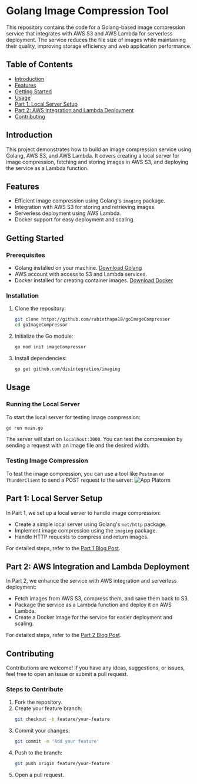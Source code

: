 # **Golang Image Compression Tool**

This repository contains the code for a Golang-based image compression service that integrates with AWS S3 and AWS Lambda for serverless deployment. The service reduces the file size of images while maintaining their quality, improving storage efficiency and web application performance.

## **Table of Contents**

- [Introduction](#introduction)
- [Features](#features)
- [Getting Started](#getting-started)
- [Usage](#usage)
- [Part 1: Local Server Setup](#part-1-local-server-setup)
- [Part 2: AWS Integration and Lambda Deployment](#part-2-aws-integration-and-lambda-deployment)
- [Contributing](#contributing)

## **Introduction**

This project demonstrates how to build an image compression service using Golang, AWS S3, and AWS Lambda. It covers creating a local server for image compression, fetching and storing images in AWS S3, and deploying the service as a Lambda function.

## **Features**

- Efficient image compression using Golang's `imaging` package.
- Integration with AWS S3 for storing and retrieving images.
- Serverless deployment using AWS Lambda.
- Docker support for easy deployment and scaling.

## **Getting Started**

### **Prerequisites**

- Golang installed on your machine. [Download Golang](https://golang.org/dl/)
- AWS account with access to S3 and Lambda services.
- Docker installed for creating container images. [Download Docker](https://www.docker.com/get-started)

### **Installation**

1. Clone the repository:

   ```sh
   git clone https://github.com/rabinthapa18/goImageCompressor
   cd goImageCompressor
   ```

2. Initialize the Go module:

   ```sh
   go mod init imageCompressor
   ```

3. Install dependencies:
   ```sh
   go get github.com/disintegration/imaging
   ```

## **Usage**

### **Running the Local Server**

To start the local server for testing image compression:

```sh
go run main.go
```

The server will start on `localhost:3000`. You can test the compression by sending a request with an image file and the desired width.

### **Testing Image Compression**

To test the image compression, you can use a tool like `Postman` or `ThunderClient` to send a POST request to the server:
![App Platorm](https://cdn.hashnode.com/res/hashnode/image/upload/v1716269842714/7f4ac7ea-028b-4fae-9b3c-c5157511cd85.png?auto=compress,format&format=webp)

## **Part 1: Local Server Setup**

In Part 1, we set up a local server to handle image compression:

- Create a simple local server using Golang's `net/http` package.
- Implement image compression using the `imaging` package.
- Handle HTTP requests to compress and return images.

For detailed steps, refer to the [Part 1 Blog Post](https://rabinson.hashnode.dev/building-an-image-compression-service-with-golang-aws-s3-and-aws-lambda).

## **Part 2: AWS Integration and Lambda Deployment**

In Part 2, we enhance the service with AWS integration and serverless deployment:

- Fetch images from AWS S3, compress them, and save them back to S3.
- Package the service as a Lambda function and deploy it on AWS Lambda.
- Create a Docker image for the service for easier deployment and scaling.

For detailed steps, refer to the [Part 2 Blog Post](https://rabinson.hashnode.dev/building-an-image-compression-service-with-golang-aws-s3-and-aws-lambda-1).

## **Contributing**

Contributions are welcome! If you have any ideas, suggestions, or issues, feel free to open an issue or submit a pull request.

### **Steps to Contribute**

1. Fork the repository.
2. Create your feature branch:
   ```sh
   git checkout -b feature/your-feature
   ```
3. Commit your changes:
   ```sh
   git commit -m 'Add your feature'
   ```
4. Push to the branch:
   ```sh
   git push origin feature/your-feature
   ```
5. Open a pull request.
